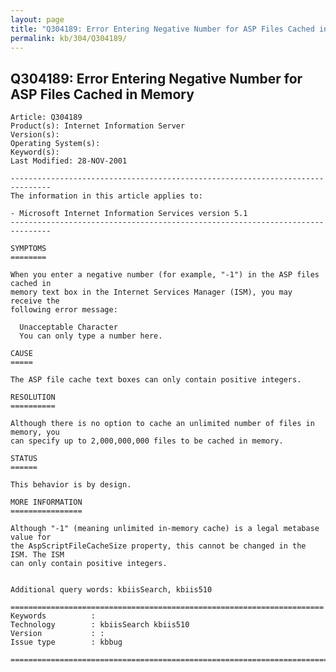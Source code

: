 ```yaml
---
layout: page
title: "Q304189: Error Entering Negative Number for ASP Files Cached in Memory"
permalink: kb/304/Q304189/
---
```


## Q304189: Error Entering Negative Number for ASP Files Cached in Memory

	Article: Q304189
	Product(s): Internet Information Server
	Version(s): 
	Operating System(s): 
	Keyword(s): 
	Last Modified: 28-NOV-2001
	
	-------------------------------------------------------------------------------
	The information in this article applies to:
	
	- Microsoft Internet Information Services version 5.1 
	-------------------------------------------------------------------------------
	
	SYMPTOMS
	========
	
	When you enter a negative number (for example, "-1") in the ASP files cached in
	memory text box in the Internet Services Manager (ISM), you may receive the
	following error message:
	
	  Unacceptable Character
	  You can only type a number here.
	
	CAUSE
	=====
	
	The ASP file cache text boxes can only contain positive integers.
	
	RESOLUTION
	==========
	
	Although there is no option to cache an unlimited number of files in memory, you
	can specify up to 2,000,000,000 files to be cached in memory.
	
	STATUS
	======
	
	This behavior is by design.
	
	MORE INFORMATION
	================
	
	Although "-1" (meaning unlimited in-memory cache) is a legal metabase value for
	the AspScriptFileCacheSize property, this cannot be changed in the ISM. The ISM
	can only contain positive integers.
	
	
	Additional query words: kbiisSearch, kbiis510
	
	======================================================================
	Keywords          :  
	Technology        : kbiisSearch kbiis510
	Version           : :
	Issue type        : kbbug
	
	=============================================================================
	
